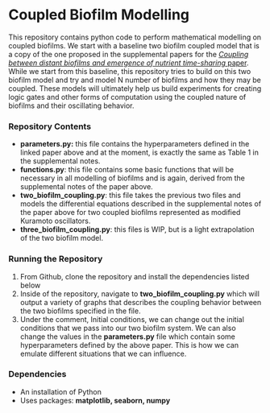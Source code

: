 # Coupled Biofilm Modelling

This repository contains python code to perform mathematical modelling on coupled biofilms. We start with a baseline two biofilm coupled model that is a copy of the one proposed in the supplemental papers for the [*Coupling between distant biofilms and emergence of nutrient time-sharing* paper](https://science.sciencemag.org/content/356/6338/638). While we start from this baseline, this repository tries to build on this two biofilm model and try and model N number of biofilms and how they may be coupled. These models will ultimately help us build experiments for creating logic gates and other forms of computation using the coupled nature of biofilms and their oscillating behavior.

### Repository Contents

- **parameters.py:** this file contains the hyperparameters defined in the linked paper above and at the moment, is exactly the same as Table 1 in the supplemental notes.
- **functions.py**: this file contains some basic functions that will be necessary in all modelling of biofilms and is again, derived from the supplemental notes of the paper above.
- **two_biofilm_coupling.py**: this file takes the previous two files and models the differential equations described in the supplemental notes of the paper above for two coupled biofilms represented as modified Kuramoto oscillators.
- **three_biofilm_coupling.py**: this files is WIP, but is a light extrapolation of the two biofilm model.

### Running the Repository 

1. From Github, clone the repository and install the dependencies listed below
2. Inside of the repository, navigate to **two_biofilm_coupling.py** which will output a variety of graphs that describes the coupling behavior between the two biofilms specified in the file.
3. Under the comment, Initial conditions, we can change out the initial conditions that we pass into our two biofilm system. We can also change the values in the **parameters.py** file which contain some hyperparameters defined by the above paper. This is how we can emulate different situations that we can influence.

### Dependencies

- An installation of Python
- Uses packages: **matplotlib, seaborn, numpy**



